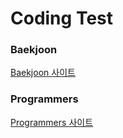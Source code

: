 # Coding Test

### Baekjoon <br>
[Baekjoon 사이트](https://www.acmicpc.net/)<br>
### Programmers<br>
[Programmers 사이트](https://programmers.co.kr/)<br>

